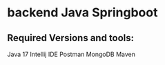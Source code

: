# backend Java Springboot

## Required Versions and tools:
Java 17
Intellij IDE
Postman
MongoDB
Maven
